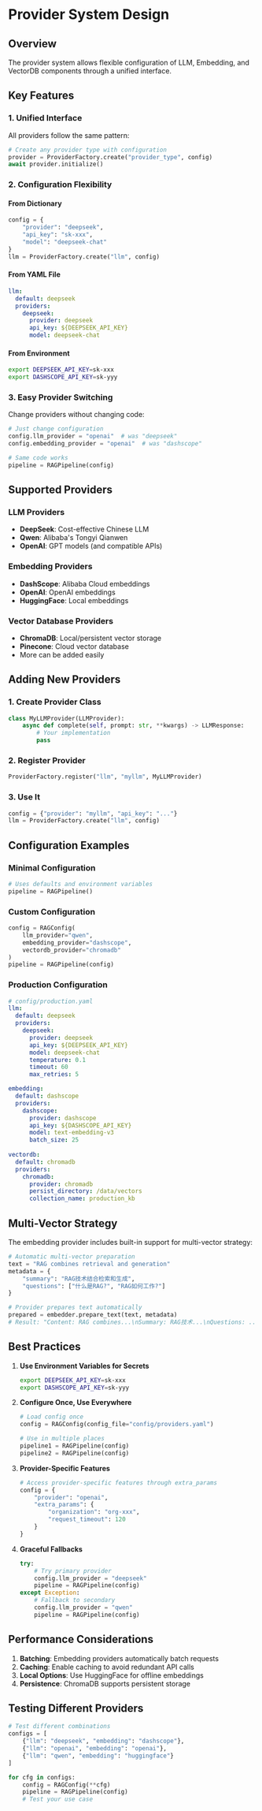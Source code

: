 # Provider System Design

## Overview

The provider system allows flexible configuration of LLM, Embedding, and VectorDB components through a unified interface.

## Key Features

### 1. **Unified Interface**
All providers follow the same pattern:
```python
# Create any provider type with configuration
provider = ProviderFactory.create("provider_type", config)
await provider.initialize()
```

### 2. **Configuration Flexibility**

#### From Dictionary
```python
config = {
    "provider": "deepseek",
    "api_key": "sk-xxx",
    "model": "deepseek-chat"
}
llm = ProviderFactory.create("llm", config)
```

#### From YAML File
```yaml
llm:
  default: deepseek
  providers:
    deepseek:
      provider: deepseek
      api_key: ${DEEPSEEK_API_KEY}
      model: deepseek-chat
```

#### From Environment
```bash
export DEEPSEEK_API_KEY=sk-xxx
export DASHSCOPE_API_KEY=sk-yyy
```

### 3. **Easy Provider Switching**

Change providers without changing code:
```python
# Just change configuration
config.llm_provider = "openai"  # was "deepseek"
config.embedding_provider = "openai"  # was "dashscope"

# Same code works
pipeline = RAGPipeline(config)
```

## Supported Providers

### LLM Providers
- **DeepSeek**: Cost-effective Chinese LLM
- **Qwen**: Alibaba's Tongyi Qianwen
- **OpenAI**: GPT models (and compatible APIs)

### Embedding Providers
- **DashScope**: Alibaba Cloud embeddings
- **OpenAI**: OpenAI embeddings
- **HuggingFace**: Local embeddings

### Vector Database Providers
- **ChromaDB**: Local/persistent vector storage
- **Pinecone**: Cloud vector database
- More can be added easily

## Adding New Providers

### 1. Create Provider Class
```python
class MyLLMProvider(LLMProvider):
    async def complete(self, prompt: str, **kwargs) -> LLMResponse:
        # Your implementation
        pass
```

### 2. Register Provider
```python
ProviderFactory.register("llm", "myllm", MyLLMProvider)
```

### 3. Use It
```python
config = {"provider": "myllm", "api_key": "..."}
llm = ProviderFactory.create("llm", config)
```

## Configuration Examples

### Minimal Configuration
```python
# Uses defaults and environment variables
pipeline = RAGPipeline()
```

### Custom Configuration
```python
config = RAGConfig(
    llm_provider="qwen",
    embedding_provider="dashscope",
    vectordb_provider="chromadb"
)
pipeline = RAGPipeline(config)
```

### Production Configuration
```yaml
# config/production.yaml
llm:
  default: deepseek
  providers:
    deepseek:
      provider: deepseek
      api_key: ${DEEPSEEK_API_KEY}
      model: deepseek-chat
      temperature: 0.1
      timeout: 60
      max_retries: 5

embedding:
  default: dashscope
  providers:
    dashscope:
      provider: dashscope
      api_key: ${DASHSCOPE_API_KEY}
      model: text-embedding-v3
      batch_size: 25
      
vectordb:
  default: chromadb
  providers:
    chromadb:
      provider: chromadb
      persist_directory: /data/vectors
      collection_name: production_kb
```

## Multi-Vector Strategy

The embedding provider includes built-in support for multi-vector strategy:

```python
# Automatic multi-vector preparation
text = "RAG combines retrieval and generation"
metadata = {
    "summary": "RAG技术结合检索和生成",
    "questions": ["什么是RAG?", "RAG如何工作?"]
}

# Provider prepares text automatically
prepared = embedder.prepare_text(text, metadata)
# Result: "Content: RAG combines...\nSummary: RAG技术...\nQuestions: ..."
```

## Best Practices

1. **Use Environment Variables for Secrets**
   ```bash
   export DEEPSEEK_API_KEY=sk-xxx
   export DASHSCOPE_API_KEY=sk-yyy
   ```

2. **Configure Once, Use Everywhere**
   ```python
   # Load config once
   config = RAGConfig(config_file="config/providers.yaml")
   
   # Use in multiple places
   pipeline1 = RAGPipeline(config)
   pipeline2 = RAGPipeline(config)
   ```

3. **Provider-Specific Features**
   ```python
   # Access provider-specific features through extra_params
   config = {
       "provider": "openai",
       "extra_params": {
           "organization": "org-xxx",
           "request_timeout": 120
       }
   }
   ```

4. **Graceful Fallbacks**
   ```python
   try:
       # Try primary provider
       config.llm_provider = "deepseek"
       pipeline = RAGPipeline(config)
   except Exception:
       # Fallback to secondary
       config.llm_provider = "qwen"
       pipeline = RAGPipeline(config)
   ```

## Performance Considerations

1. **Batching**: Embedding providers automatically batch requests
2. **Caching**: Enable caching to avoid redundant API calls
3. **Local Options**: Use HuggingFace for offline embeddings
4. **Persistence**: ChromaDB supports persistent storage

## Testing Different Providers

```python
# Test different combinations
configs = [
    {"llm": "deepseek", "embedding": "dashscope"},
    {"llm": "openai", "embedding": "openai"},
    {"llm": "qwen", "embedding": "huggingface"}
]

for cfg in configs:
    config = RAGConfig(**cfg)
    pipeline = RAGPipeline(config)
    # Test your use case
```